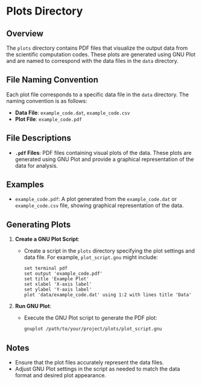 # Plots Directory

## Overview

The `plots` directory contains PDF files that visualize the output data from the scientific computation codes. These plots are generated using GNU Plot and are named to correspond with the data files in the `data` directory.

## File Naming Convention

Each plot file corresponds to a specific data file in the `data` directory. The naming convention is as follows:
- **Data File**: `example_code.dat`, `example_code.csv`
- **Plot File**: `example_code.pdf`

## File Descriptions

- **`.pdf` Files**: PDF files containing visual plots of the data. These plots are generated using GNU Plot and provide a graphical representation of the data for analysis.

## Examples

- `example_code.pdf`: A plot generated from the `example_code.dat` or `example_code.csv` file, showing graphical representation of the data.

## Generating Plots

1. **Create a GNU Plot Script**:
   - Create a script in the `plots` directory specifying the plot settings and data file. For example, `plot_script.gnu` might include:
     ```gnuplot
     set terminal pdf
     set output 'example_code.pdf'
     set title 'Example Plot'
     set xlabel 'X-axis label'
     set ylabel 'Y-axis label'
     plot 'data/example_code.dat' using 1:2 with lines title 'Data'
     ```

2. **Run GNU Plot**:
   - Execute the GNU Plot script to generate the PDF plot:
     ```bash
     gnuplot /path/to/your/project/plots/plot_script.gnu
     ```

## Notes

- Ensure that the plot files accurately represent the data files.
- Adjust GNU Plot settings in the script as needed to match the data format and desired plot appearance.

